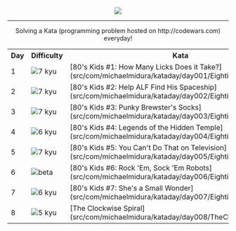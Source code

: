 <div align="center"><img src="http://i.imgur.com/MKY21oI.png"/></div>
<hr>

<div align="center">Solving a Kata (programming problem hosted on http://codewars.com) everyday!<div align="center">

<table border="0" style="width:100%">
  <tr>
    <th>Day</th>
    <th>Difficulty</th>
    <th>Kata</th>
  </tr>
  <tr>
    <td>1</td>
    <td><img src="http://i.imgur.com/INcuEgb.png" alt="7 kyu"/></td>
    <td>[80's Kids #1: How Many Licks Does it Take?](src/com/michaelmidura/kataday/day001/EightiesKids1.md)</td>
  </tr>
  <tr>
    <td>2</td>
    <td><img src="http://i.imgur.com/INcuEgb.png" alt="7 kyu"/></td>
    <td>[80's Kids #2: Help ALF Find His Spaceship](src/com/michaelmidura/kataday/day002/EightiesKids2.md)</td>
  </tr>
  <tr>
    <td>3</td>
    <td><img src="http://i.imgur.com/INcuEgb.png" alt="7 kyu"/></td>
    <td>[80's Kids #3: Punky Brewster's Socks](src/com/michaelmidura/kataday/day003/EightiesKids3.md)</td>
  </tr>
  <tr>
    <td>4</td>
    <td><img src="http://i.imgur.com/ZccZynH.png" alt="6 kyu"/></td>
    <td>[80's Kids #4: Legends of the Hidden Temple](src/com/michaelmidura/kataday/day004/EightiesKids4.md)</td>
  </tr>
  <tr>
    <td>5</td>
    <td><img src="http://i.imgur.com/INcuEgb.png" alt="7 kyu"/></td>
    <td>[80's Kids #5: You Can't Do That on Television](src/com/michaelmidura/kataday/day005/EightiesKids5.md)</td>
  </tr>
  <tr>
    <td>6</td>
    <td><img src="http://i.imgur.com/hn5UIKC.png" alt="beta"/></td>
    <td>[80's Kids #6: Rock 'Em, Sock 'Em Robots](src/com/michaelmidura/kataday/day006/EightiesKids6.md)</td>
  </tr>
  <tr>
    <td>7</td>
    <td><img src="http://i.imgur.com/ZccZynH.png" alt="6 kyu"/></td>
    <td>[80's Kids #7: She's a Small Wonder](src/com/michaelmidura/kataday/day007/EightiesKids7.md)</td>
  </tr>
  <tr>
    <td>8</td>
    <td><img src="http://i.imgur.com/wGVxr9j.png" alt="5 kyu"/></td>
    <td>[The Clockwise Spiral](src/com/michaelmidura/kataday/day008/TheClockwiseSpiral.md)</td>
  </tr>
</table>